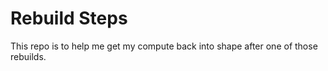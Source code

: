 # Rebuild Steps

This repo is to help me get my compute back into shape after one of those rebuilds.
